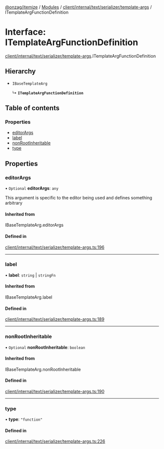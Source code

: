 [@onzag/itemize](../README.md) / [Modules](../modules.md) / [client/internal/text/serializer/template-args](../modules/client_internal_text_serializer_template_args.md) / ITemplateArgFunctionDefinition

# Interface: ITemplateArgFunctionDefinition

[client/internal/text/serializer/template-args](../modules/client_internal_text_serializer_template_args.md).ITemplateArgFunctionDefinition

## Hierarchy

- `IBaseTemplateArg`

  ↳ **`ITemplateArgFunctionDefinition`**

## Table of contents

### Properties

- [editorArgs](client_internal_text_serializer_template_args.ITemplateArgFunctionDefinition.md#editorargs)
- [label](client_internal_text_serializer_template_args.ITemplateArgFunctionDefinition.md#label)
- [nonRootInheritable](client_internal_text_serializer_template_args.ITemplateArgFunctionDefinition.md#nonrootinheritable)
- [type](client_internal_text_serializer_template_args.ITemplateArgFunctionDefinition.md#type)

## Properties

### editorArgs

• `Optional` **editorArgs**: `any`

This argument is specific to the editor being used
and defines something arbitrary

#### Inherited from

IBaseTemplateArg.editorArgs

#### Defined in

[client/internal/text/serializer/template-args.ts:196](https://github.com/onzag/itemize/blob/59702dd5/client/internal/text/serializer/template-args.ts#L196)

___

### label

• **label**: `string` \| `stringFn`

#### Inherited from

IBaseTemplateArg.label

#### Defined in

[client/internal/text/serializer/template-args.ts:189](https://github.com/onzag/itemize/blob/59702dd5/client/internal/text/serializer/template-args.ts#L189)

___

### nonRootInheritable

• `Optional` **nonRootInheritable**: `boolean`

#### Inherited from

IBaseTemplateArg.nonRootInheritable

#### Defined in

[client/internal/text/serializer/template-args.ts:190](https://github.com/onzag/itemize/blob/59702dd5/client/internal/text/serializer/template-args.ts#L190)

___

### type

• **type**: ``"function"``

#### Defined in

[client/internal/text/serializer/template-args.ts:226](https://github.com/onzag/itemize/blob/59702dd5/client/internal/text/serializer/template-args.ts#L226)
